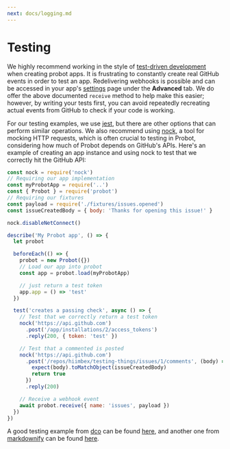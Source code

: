 ```yaml
---
next: docs/logging.md
---
```


# Testing

We highly recommend working in the style of [test-driven development](http://agiledata.org/essays/tdd.html) when creating probot apps. It is frustrating to constantly create real GitHub events in order to test an app. Redelivering webhooks is possible and can be accessed in your app's [settings](https://github.com/settings/apps) page under the **Advanced** tab. We do offer the above documented `receive` method to help make this easier; however, by writing your tests first, you can avoid repeatedly recreating actual events from GitHub to check if your code is working.

For our testing examples, we use [jest](https://facebook.github.io/jest/), but there are other options that can perform similar operations. We also recommend using [nock](https://github.com/nock/nock), a tool for mocking HTTP requests, which is often crucial to testing in Probot, considering how much of Probot depends on GitHub's APIs. Here's an example of creating an app instance and using nock to test that we correctly hit the GitHub API:

```js
const nock = require('nock')
// Requiring our app implementation
const myProbotApp = require('..')
const { Probot } = require('probot')
// Requiring our fixtures
const payload = require('./fixtures/issues.opened')
const issueCreatedBody = { body: 'Thanks for opening this issue!' }

nock.disableNetConnect()

describe('My Probot app', () => {
  let probot

  beforeEach(() => {
    probot = new Probot({})
    // Load our app into probot
    const app = probot.load(myProbotApp)

    // just return a test token
    app.app = () => 'test'
  })

  test('creates a passing check', async () => {
    // Test that we correctly return a test token
    nock('https://api.github.com')
      .post('/app/installations/2/access_tokens')
      .reply(200, { token: 'test' })

    // Test that a commented is posted
    nock('https://api.github.com')
      .post('/repos/hiimbex/testing-things/issues/1/comments', (body) => {
        expect(body).toMatchObject(issueCreatedBody)
        return true
      })
      .reply(200)

    // Receive a webhook event
    await probot.receive({ name: 'issues', payload })
  })
})
```

A good testing example from [dco](https://github.com/probot/dco) can be found [here](https://github.com/probot/dco/blob/master/test/index.test.js), and another one from [markdownify](https://github.com/hiimbex/markdownify) can be found  [here](https://github.com/hiimbex/markdownify/blob/master/test/index.test.js).
